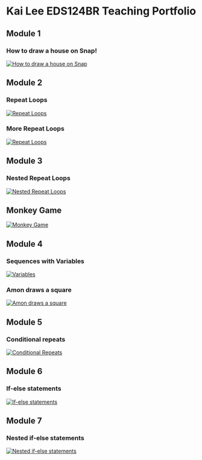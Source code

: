 # Kai Lee EDS124BR Teaching Portfolio 

## Module 1
### How to draw a house on Snap!
[![How to draw a house on Snap](https://img.youtube.com/vi/bER7YnFPYQM/0.jpg)](https://www.youtube.com/watch?v=bER7YnFPYQM)


## Module 2
### Repeat Loops
[![Repeat Loops](https://img.youtube.com/vi/64WwCHb327c/0.jpg)](https://www.youtube.com/watch?v=64WwCHb327c)

### More Repeat Loops
[![Repeat Loops](https://img.youtube.com/vi/dSTAkM76Ewc/0.jpg)](https://www.youtube.com/watch?v=dSTAkM76Ewc)


## Module 3
### Nested Repeat Loops
[![Nested Repeat Loops](https://img.youtube.com/vi/XRxk_vTA0p8/0.jpg)](https://www.youtube.com/watch?v=XRxk_vTA0p8)

## Monkey Game
[![Monkey Game](https://img.youtube.com/vi/huPrSdBYH_I/0.jpg)](https://www.youtube.com/watch?v=huPrSdBYH_I)



## Module 4
### Sequences with Variables
[![Variables](https://img.youtube.com/vi/J8zN96t1uQc/0.jpg)](https://www.youtube.com/watch?v=J8zN96t1uQc)

### Amon draws a square
[![Amon draws a square](https://img.youtube.com/vi/CYn-f0k1gOs/0.jpg)](https://www.youtube.com/watch?v=CYn-f0k1gOs)


## Module 5
### Conditional repeats
[![Conditional Repeats](https://img.youtube.com/vi/duNFn6s-EsU/0.jpg)](https://www.youtube.com/watch?v=duNFn6s-EsU)


## Module 6
### If-else statements
[![If-else statements](https://img.youtube.com/vi/ZHaCe-cF7jI/0.jpg)](https://www.youtube.com/watch?v=ZHaCe-cF7jI)


## Module 7
### Nested if-else statements
[![Nested if-else statements](https://img.youtube.com/vi/n8fJOjgreTA/0.jpg)](https://www.youtube.com/watch?v=n8fJOjgreTA)